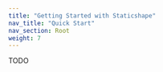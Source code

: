 ```yaml
---
title: "Getting Started with Staticshape"
nav_title: "Quick Start"
nav_section: Root
weight: 7
---
```


TODO